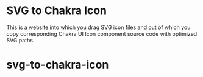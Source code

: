 # SVG to Chakra Icon

This is a website into which you drag SVG icon files and out of which you copy corresponding Chakra UI Icon component source code with optimized SVG paths.
# svg-to-chakra-icon

